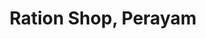 ---
title: "Ration Shop, Perayam"
url: /thiruvananthapuram/ration-shop-perayam/
shop: Lebensmittel
---